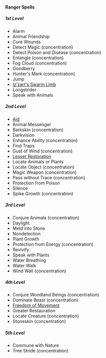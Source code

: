#### Ranger Spells
<!-- Since Rangers don't have ritual casting, ritual spells are not marked as such. -->

##### 1st Level

- Alarm
- Animal Friendship
- Cure Wounds
- Detect Magic (concentration)
- Detect Poison and Disease (concentration)
- Entangle (concentration)
- Fog Cloud (concentration)
- Goodberry
- Hunter's Mark (concentration)
- Jump
- [Iz’zart's Swarm Limb](#Izzarts_Swarm_Limb_izzarts_swarm_limb)
- Longstrider
- Speak with Animals

##### 2nd Level

- [Aid](#Aid_aid)
- Animal Messenger
- Barkskin (concentration)
- Darkvision
- Enhance Ability (concentration)
- Find Traps
- Gust of Wind (concentration)
- [Lesser Restoration](#Lesser_Restoration_lesser_restoration)
- Locate Animals or Plants
- Locate Object (concentration)
- Magic Weapon (concentration)
- Pass without Trace (concentration)
- Protection from Poison
- Silence
- Spike Growth (concentration)

##### 3rd Level

- Conjure Animals (concentration)
- Daylight
- Meld into Stone
- Nondetection
- Plant Growth
- Protection from Energy (concentration)
- Revivify
- Speak with Plants
- Water Breathing
- Water Walk
- Wind Wall (concentration)

##### 4th Level

- Conjure Woodland Beings (concentration)
- Dominate Beast (concentration)
- [Freedom of Movement](#Freedom_of_Movement_freedom_of_movement)
- Greater Restauration
- Locate Creature (concentration)
- Stoneskin (concentration)

##### 5th Level

- Commune with Nature
- Tree Stride (concentration)
